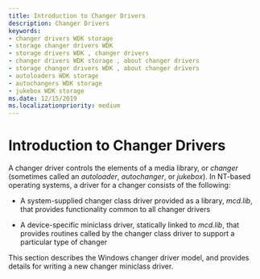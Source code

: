 ```yaml
---
title: Introduction to Changer Drivers
description: Changer Drivers
keywords:
- changer drivers WDK storage
- storage changer drivers WDK
- storage drivers WDK , changer drivers
- changer drivers WDK storage , about changer drivers
- storage changer drivers WDK , about changer drivers
- autoloaders WDK storage
- autochangers WDK storage
- jukebox WDK storage
ms.date: 12/15/2019
ms.localizationpriority: medium
---
```


# Introduction to Changer Drivers

A changer driver controls the elements of a media library, or *changer* (sometimes called an *autoloader*, *autochanger*, or *jukebox*). In NT-based operating systems, a driver for a changer consists of the following:

- A system-supplied changer class driver provided as a library, *mcd.lib*, that provides functionality common to all changer drivers

- A device-specific miniclass driver, statically linked to *mcd.lib*, that provides routines called by the changer class driver to support a particular type of changer

This section describes the Windows changer driver model, and provides details for writing a new changer miniclass driver.

